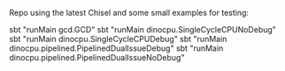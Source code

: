 
Repo using the latest Chisel and some small examples for testing:

sbt "runMain gcd.GCD"
sbt "runMain dinocpu.SingleCycleCPUNoDebug"
sbt "runMain dinocpu.SingleCycleCPUDebug"
sbt "runMain dinocpu.pipelined.PipelinedDualIssueDebug"
sbt "runMain dinocpu.pipelined.PipelinedDualIssueNoDebug"

